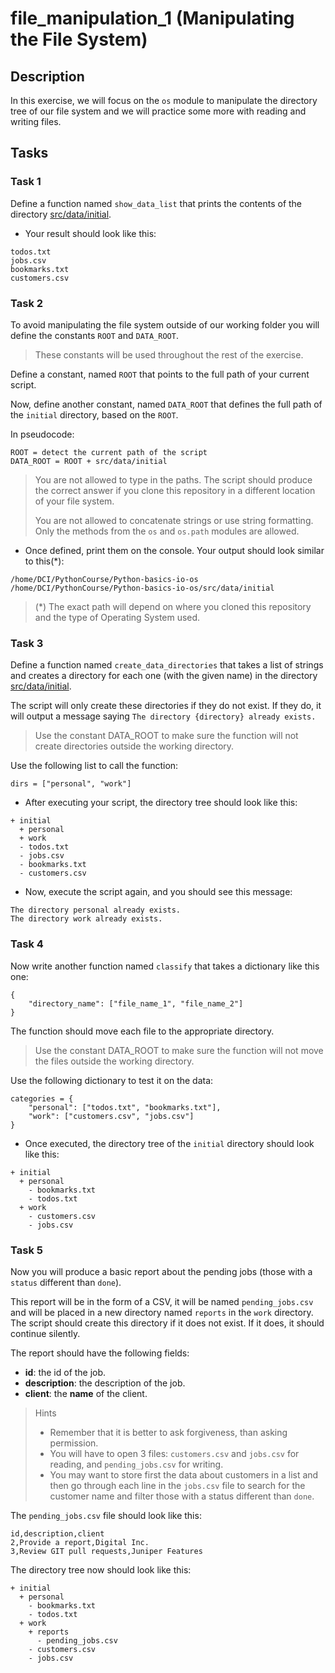 # file_manipulation_1 (Manipulating the File System)

## Description

In this exercise, we will focus on the `os` module to manipulate the directory tree of our file system and we will practice some more with reading and writing files.

##

## Tasks

###

### Task 1

Define a function named `show_data_list` that prints the contents of the directory [src/data/initial](src/data/initial).

- Your result should look like this:

```
todos.txt
jobs.csv
bookmarks.txt
customers.csv
```

###

### Task 2

To avoid manipulating the file system outside of our working folder you will define the constants `ROOT` and `DATA_ROOT`.

> These constants will be used throughout the rest of the exercise.

Define a constant, named `ROOT` that points to the full path of your current script.

Now, define another constant, named `DATA_ROOT` that defines the full path of the `initial` directory, based on the `ROOT`.

In pseudocode:

```
ROOT = detect the current path of the script
DATA_ROOT = ROOT + src/data/initial
```

> You are not allowed to type in the paths. The script should produce the correct answer if you clone this repository in a different location of your file system.
>
> You are not allowed to concatenate strings or use string formatting. Only the methods from the `os` and `os.path` modules are allowed.

- Once defined, print them on the console. Your output should look similar to this(*):

```
/home/DCI/PythonCourse/Python-basics-io-os
/home/DCI/PythonCourse/Python-basics-io-os/src/data/initial
```

> (\*) The exact path will depend on where you cloned this repository and the type of Operating System used.

###

### Task 3

Define a function named `create_data_directories` that takes a list of strings and creates a directory for each one (with the given name) in the directory [src/data/initial](src/data/initial).

The script will only create these directories if they do not exist. If they do, it will output a message saying `The directory {directory} already exists.`

> Use the constant DATA_ROOT to make sure the function will not create directories outside the working directory.

Use the following list to call the function:

```
dirs = ["personal", "work"]
```

- After executing your script, the directory tree should look like this:

```
+ initial
  + personal
  + work
  - todos.txt
  - jobs.csv
  - bookmarks.txt
  - customers.csv
```

- Now, execute the script again, and you should see this message:

```
The directory personal already exists.
The directory work already exists.
```

###

### Task 4

Now write another function named `classify` that takes a dictionary like this one:

```
{
    "directory_name": ["file_name_1", "file_name_2"]
}
```

The function should move each file to the appropriate directory.

> Use the constant DATA_ROOT to make sure the function will not move the files outside the working directory.

Use the following dictionary to test it on the data:

```
categories = {
    "personal": ["todos.txt", "bookmarks.txt"],
    "work": ["customers.csv", "jobs.csv"]
}
```

- Once executed, the directory tree of the `initial` directory should look like this:

```
+ initial
  + personal
    - bookmarks.txt
    - todos.txt
  + work
    - customers.csv
    - jobs.csv
```

###

### Task 5

Now you will produce a basic report about the pending jobs (those with a `status` different than `done`).

This report will be in the form of a CSV, it will be named `pending_jobs.csv` and will be placed in a new directory named `reports` in the `work` directory. The script should create this directory if it does not exist. If it does, it should continue silently.

The report should have the following fields:

- **id**: the id of the job.
- **description**: the description of the job.
- **client**: the **name** of the client.

> Hints
>
> - Remember that it is better to ask forgiveness, than asking permission.
> - You will have to open 3 files: `customers.csv` and `jobs.csv` for reading, and `pending_jobs.csv` for writing.
> - You may want to store first the data about customers in a list and then go through each line in the `jobs.csv` file to search for the customer name and filter those with a status different than `done`.

The `pending_jobs.csv` file should look like this:

```
id,description,client
2,Provide a report,Digital Inc.
3,Review GIT pull requests,Juniper Features

```

The directory tree now should look like this:

```
+ initial
  + personal
    - bookmarks.txt
    - todos.txt
  + work
    + reports
      - pending_jobs.csv
    - customers.csv
    - jobs.csv
```
